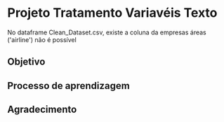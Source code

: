 # Projeto Tratamento Variavéis Texto

No dataframe Clean_Dataset.csv, existe a coluna da empresas áreas ('airline') não é possível 


## Objetivo


## Processo de aprendizagem


## Agradecimento

